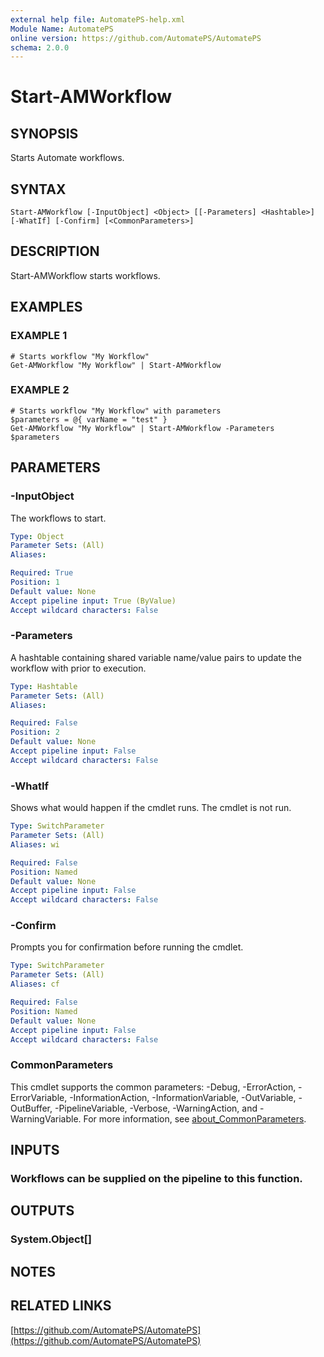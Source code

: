 ```yaml
---
external help file: AutomatePS-help.xml
Module Name: AutomatePS
online version: https://github.com/AutomatePS/AutomatePS
schema: 2.0.0
---
```


# Start-AMWorkflow

## SYNOPSIS
Starts Automate workflows.

## SYNTAX

```
Start-AMWorkflow [-InputObject] <Object> [[-Parameters] <Hashtable>] [-WhatIf] [-Confirm] [<CommonParameters>]
```

## DESCRIPTION
Start-AMWorkflow starts workflows.

## EXAMPLES

### EXAMPLE 1
```
# Starts workflow "My Workflow"
Get-AMWorkflow "My Workflow" | Start-AMWorkflow
```

### EXAMPLE 2
```
# Starts workflow "My Workflow" with parameters
$parameters = @{ varName = "test" }
Get-AMWorkflow "My Workflow" | Start-AMWorkflow -Parameters $parameters
```

## PARAMETERS

### -InputObject
The workflows to start.

```yaml
Type: Object
Parameter Sets: (All)
Aliases:

Required: True
Position: 1
Default value: None
Accept pipeline input: True (ByValue)
Accept wildcard characters: False
```

### -Parameters
A hashtable containing shared variable name/value pairs to update the workflow with prior to execution.

```yaml
Type: Hashtable
Parameter Sets: (All)
Aliases:

Required: False
Position: 2
Default value: None
Accept pipeline input: False
Accept wildcard characters: False
```

### -WhatIf
Shows what would happen if the cmdlet runs.
The cmdlet is not run.

```yaml
Type: SwitchParameter
Parameter Sets: (All)
Aliases: wi

Required: False
Position: Named
Default value: None
Accept pipeline input: False
Accept wildcard characters: False
```

### -Confirm
Prompts you for confirmation before running the cmdlet.

```yaml
Type: SwitchParameter
Parameter Sets: (All)
Aliases: cf

Required: False
Position: Named
Default value: None
Accept pipeline input: False
Accept wildcard characters: False
```

### CommonParameters
This cmdlet supports the common parameters: -Debug, -ErrorAction, -ErrorVariable, -InformationAction, -InformationVariable, -OutVariable, -OutBuffer, -PipelineVariable, -Verbose, -WarningAction, and -WarningVariable. For more information, see [about_CommonParameters](http://go.microsoft.com/fwlink/?LinkID=113216).

## INPUTS

### Workflows can be supplied on the pipeline to this function.
## OUTPUTS

### System.Object[]
## NOTES

## RELATED LINKS

[https://github.com/AutomatePS/AutomatePS](https://github.com/AutomatePS/AutomatePS)

